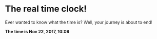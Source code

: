 # The real time clock!

Ever wanted to know what the time is? Well, your journey is about to end!

**The time is Nov 22, 2017, 10:09**